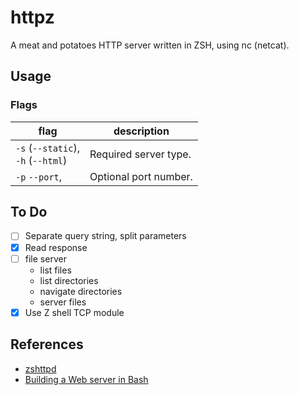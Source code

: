 # httpz

A meat and potatoes HTTP server written in ZSH, using nc (netcat).

## Usage

### Flags

| flag                                   | description           |
| -------------------------------------- | --------------------- |
| `-s` (`--static`),<br> `-h` (`--html`) | Required server type. |
| `-p` `--port`,                         | Optional port number. |

## To Do

- [ ] Separate query string, split parameters
- [x] Read response
- [ ] file server
  - list files
  - list directories
  - navigate directories
  - server files
- [x] Use Z shell TCP module

## References

- [zshttpd](https://github.com/alter2000/.dots/blob/master/zsh/bin/zshttpd.zsh)
- [Building a Web server in Bash](https://dev.to/leandronsp/building-a-web-server-in-bash-part-ii-parsing-http-14kg)
